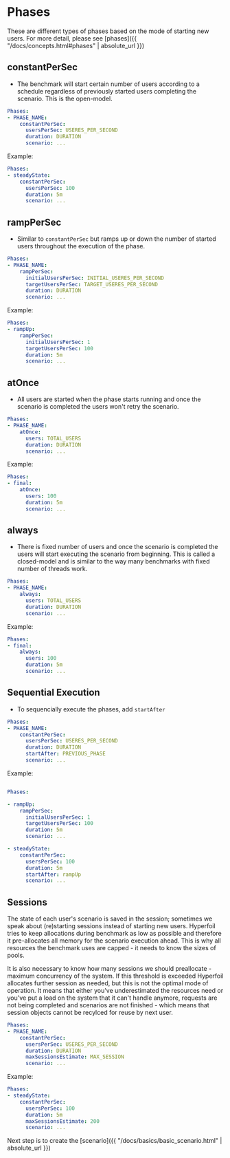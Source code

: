 # Phases

These are different types of phases based on the mode of starting new users.  For more detail, please see [phases]({{ "/docs/concepts.html#phases" | absolute_url }})

## constantPerSec

* The benchmark will start certain number of users according to a schedule regardless of previously started users completing the scenario. This is the open-model.

```yaml
Phases:
- PHASE_NAME:
    constantPerSec:
      usersPerSec: USERES_PER_SECOND
      duration: DURATION
      scenario: ...
```

Example: 

```yaml
Phases:
- steadyState:
    constantPerSec:
      usersPerSec: 100
      duration: 5m
      scenario: ...
```

## rampPerSec

* Similar to `constantPerSec` but ramps up or down the number of started users throughout the execution of the phase.

```yaml
Phases:
- PHASE_NAME:
    rampPerSec:
      initialUsersPerSec: INITIAL_USERES_PER_SECOND
      targetUsersPerSec: TARGET_USERES_PER_SECOND
      duration: DURATION
      scenario: ...
```

Example: 

```yaml
Phases:
- rampUp:
    rampPerSec:
      initialUsersPerSec: 1
      targetUsersPerSec: 100
      duration: 5m
      scenario: ...
```

## atOnce

* All users are started when the phase starts running and once the scenario is completed the users won't retry the scenario.

```yaml
Phases:
- PHASE_NAME:
    atOnce:
      users: TOTAL_USERS
      duration: DURATION
      scenario: ...
```

Example: 

```yaml
Phases:
- final:
    atOnce:
      users: 100
      duration: 5m
      scenario: ...
```

## always

* There is fixed number of users and once the scenario is completed the users will start executing the scenario from beginning. This is called a closed-model and is similar to the way many benchmarks with fixed number of threads work.

```yaml
Phases:
- PHASE_NAME:
    always:
      users: TOTAL_USERS
      duration: DURATION
      scenario: ...
```

Example: 

```yaml
Phases:
- final:
    always:
      users: 100
      duration: 5m
      scenario: ...
```

## Sequential Execution

* To sequencially execute the phases, add `startAfter`


```yaml
Phases:
- PHASE_NAME:
    constantPerSec:
      usersPerSec: USERES_PER_SECOND
      duration: DURATION
      startAfter: PREVIOUS_PHASE
      scenario: ...
```

Example: 

```yaml

Phases:

- rampUp:
    rampPerSec:
      initialUsersPerSec: 1
      targetUsersPerSec: 100
      duration: 5m
      scenario: ...

- steadyState:
    constantPerSec:
      usersPerSec: 100
      duration: 5m
      startAfter: rampUp
      scenario: ...
```

## Sessions

The state of each user's scenario is saved in the session; sometimes we speak about (re)starting sessions instead of starting new users. Hyperfoil tries to keep allocations during benchmark as low as possible and therefore it pre-allocates all memory for the scenario execution ahead. This is why all resources the benchmark uses are capped - it needs to know the sizes of pools.

It is also necessary to know how many sessions we should preallocate - maximum concurrency of the system. If this threshold is exceeded Hyperfoil allocates further session as needed, but this is not the optimal mode of operation. It means that either you've underestimated the resources need or you've put a load on the system that it can't handle anymore, requests are not being completed and scenarios are not finished - which means that session objects cannot be recylced for reuse by next user.

```yaml
Phases:
- PHASE_NAME:
    constantPerSec:
      usersPerSec: USERES_PER_SECOND
      duration: DURATION
      maxSessionsEstimate: MAX_SESSION
      scenario: ...
```

Example: 

```yaml
Phases:
- steadyState:
    constantPerSec:
      usersPerSec: 100
      duration: 5m
      maxSessionsEstimate: 200
      scenario: ...
```

Next step is to create the [scenario]({{ "/docs/basics/basic_scenario.html" | absolute_url }})

